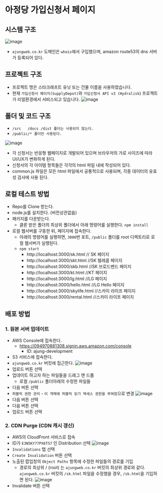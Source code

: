 # 아정당 가입신청서 페이지

## 시스템 구조
![image](https://user-images.githubusercontent.com/5215827/78162328-abca8180-7481-11ea-9c8f-d29b4002f7a4.png)
  - ```ajungweb.co.kr``` 도메인은 ```whois```에서 구입했으며, amazon route53의 dns 서버가 등록되어 있다.

## 프로젝트 구조
 - 프로젝트 명은 스타크래프트 유닛 또는 건물 이름을 사용하였습니다.
 - 현재 ```가입신청서 페이지(SupplyDepot)```와 ```가입신청서 API v3 (Hydralisk```) 프로젝트가 리얼환경에서 서비스되고 있습니다.
![image](https://user-images.githubusercontent.com/5215827/78163990-0f55ae80-7484-11ea-8223-3c115c0597fb.png)


## 폴더 및 코드 구조
  - ```/src   /docs /dist 폴더는 사용되지 않는다.```
  - ```/public/* 폴더만 사용된다.```
  
![image](https://user-images.githubusercontent.com/5215827/78158196-e6312000-747b-11ea-943a-08b211e715a9.png)
  - 각 신청서는 반응형 웹페이지로 개발되어 있으며 브라우저의 가로 사이즈에 따라 UI/UX가 변화하게 된다.
  - 신청서의 각 아이템 항목들은 각각의 html 파일 내에 작성되어 있다.
  - common.js 파일은 모든 html 파일에서 공통적으로 사용되며, 각종 데이터의 유효성 검사에 사용 
된다.

## 로컬 테스트 방법
  - Repo를 Clone 받는다.
  - node.js를 설치한다. (버전상관없음)
  - 패키지를 다운받는다.
    - 클론 받은 폴더의 최상위 폴더에서 아래 명령어를 실행한다.
    ```npm install```
  - 로컬 웹서버를 구동한 뒤, 페이지에 접속한다.
    - 아래의 명령어를 실행하면, ```3000```번 포트, ```/public``` 폴더를 root 디렉토리로 로컬 웹서버가 실행된다.
    - ```npm start```
      - http://localhost:3000/sk.html   // SK 페이지
      - http://localhost:3000/skt.html    //SK 텔레콤 페이지
      - http://localhost:3000/skb.html    //SK 브로드밴드 페이지
      - http://localhost:3000/kt.html     //KT 페이지
      - http://localhost:3000/lg.html     //LG 페이지
      - http://localhost:3000/hello.html     //LG Hello 페이지
      - http://localhost:3000/skylife.html    //스카이 라이프 페이지
      - http://localhost:3000/rental.html    //스카이 라이프 페이지

## 배포 방법
### 1. 원본 서버 업데이트
   - AWS Console에 접속한다.
     - https://094970881308.signin.aws.amazon.com/console
         - ID: ajung-development
   - S3 서비스에 접속한다.
   - ```ajungweb.co.kr``` 버킷에 접근한다.
     ![image](https://user-images.githubusercontent.com/5215827/78159569-b125cd00-747d-11ea-80bb-422b86468023.png)
   - 업로드 버튼 선택
   - 업데이트 하고자 하는 파일들을 드래그 앤 드롭
       - 로컬 ```/public``` 폴더아래의 수정한 파일들
   - 다음 버튼 선택
   - ```퍼블릭 권한 관리``` - ```이 객체에 퍼블릭 읽기 액세스 권한을 부여함```으로 변경
     ![image](https://user-images.githubusercontent.com/5215827/78159997-4cb73d80-747e-11ea-8cf3-a36199cd4a78.png)
  - 다음 버튼 선택
  - 다음 버튼 선택
  - 업로드 버튼 선택

### 2. CDN Purge (CDN 캐시 갱신)
   - AWS의 CloudFront 서비스로 접속
   - ID가 ```E3N5KY77PX6T57```  인 Distribution 선택 
     ![image](https://user-images.githubusercontent.com/5215827/78160341-c18a7780-747e-11ea-9b89-d7418bd0c6c5.png)
   - ```Invalidations``` 탭 선택
   - ```Create Invalidation``` 버튼 선택
   - 노출된 팝업창의 ```Object Paths``` 항목에 수정한 파일들의 경로를 기입
       - 경로의 최상위 / (root) 는 ```ajungweb.co.kr``` 버킷의 최상위 경로와 같다.
           ```ajungweb.co.kr``` 버킷의 ```/sk.html``` 파일을 수정했을 경우, ```/sk.html```을 기입하면 된다.
       ![image](https://user-images.githubusercontent.com/5215827/78160736-542b1680-747f-11ea-8926-01d718ab799a.png)
   - Invalidate 버튼 선택



